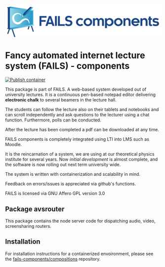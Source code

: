 !["FAILS logo"](failslogo.svg)
# Fancy automated internet lecture system (**FAILS**) - components
[![Publish container](https://github.com/fails-components/avsdispatcher/actions/workflows/docker-publish.yml/badge.svg)](https://github.com/fails-components/avsdispatcher/actions/workflows/docker-publish.yml)

This package is part of FAILS.
A web-based system developed out of university lectures.
It is a continuous pen-based notepad editor delivering **electronic chalk** to several beamers in the lecture hall.

The students can follow the lecture also on their tablets and notebooks and can scroll independently and ask questions to the lecturer using a chat function.
Furthermore, polls can be conducted.

After the lecture has been completed a pdf can be downloaded at any time.

FAILS components is completely integrated using LTI into LMS such as Moodle.

It is the reincarnation of a system, we are using at our theoretical physics institute for several years. Now *initial development* is almost complete, and the software is now rolling out next term university wide.

The system is written with containerization and scalability in mind.

Feedback on errors/issues is appreciated via github's functions.

FAILS is licensed via GNU Affero GPL version 3.0 

## Package avsrouter
This package contains the node server code for dispatching audio, video, screensharing routers.

## Installation
For installation instructions for a containerized envoironment, please see the [fails-components/compositions](https://github.com/fails-components/compositions "fails-components/compositions") repository.

